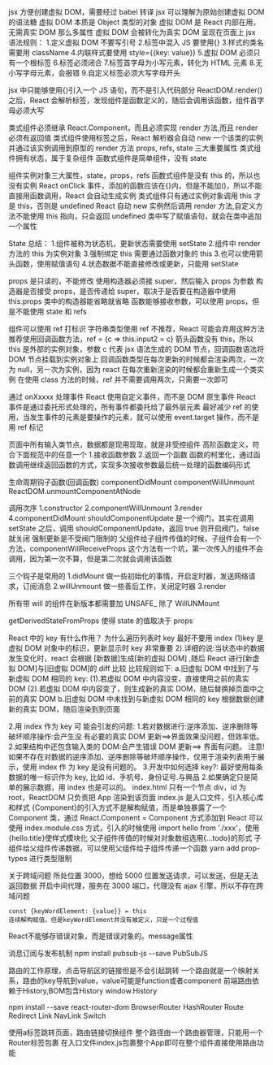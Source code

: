 jsx 方便创建虚拟 DOM，需要经过 babel 转译
jsx 可以理解为原始创建虚拟 DOM 的语法糖
虚拟 DOM 本质是 Object 类型的对象
虚拟 DOM 是 React 内部在用，无需真实 DOM 那么多属性
虚拟 DOM 会被转化为真实 DOM 呈现在页面上
jsx 语法规则： 1.定义虚拟 DOM 不要写引号 2.标签中混入 JS 要使用{} 3.样式的类名需要用 className 4.内联样式要使用 style={{key: value}} 5.虚拟 DOM 必须只有一个根标签 6.标签必须闭合 7.标签首字母为小写元素，转化为 HTML 元素 8.无小写字母元素，会报错 9.自定义标签必须大写字母开头

jsx 中只能够使用{}引入一个 JS 语句，而不是引入代码部分
ReactDOM.render()之后，React 会解析标签，发现组件是函数定义的，随后会调用该函数，组件首字母必须大写

类式组件必须继承 React.Component，而且必须实现 render 方法,而且 render 必须有返回值
类式组件使用标签之后，React 解析器会自动 new 一个该类的实例并通过该实例调用到原型的 render 方法
props, refs, state 三大重要属性
类式组件拥有状态，属于复杂组件
函数式组件是简单组件，没有 state

组件实例对象三大属性，state，props，refs
函数式组件是没有 this 的，所以也没有实例
React onClick 事件，添加的函数应该在{}内，但是不能加()，所以不能直接用函数调用，React 会自动生成实例
类式组件只有通过实例对象调用 this 才是 this，否则是 undefined
React 自动 new 实例然后调用 render 方法,自定义方法不能使用 this 指向，只会返回 undefined
类中写了赋值语句，就会在类中追加一个属性

State 总结： 1.组件被称为状态机，更新状态需要使用 setState 2.组件中 render 方法的 this 为实例对象 3.强制绑定 this 需要通过函数对象的 this 3.也可以使用箭头函数，使用赋值语句 4.状态数据不能直接修改或更新，只能用 setState

props 是只读的，不能修改
使用构造器必须接 super，然后输入 props 为参数
构造器是否接受 props，是否传递给 super，取决于是否要在构造器中使用 this.props
类中的构造器能省略就省略
函数能够接收参数，可以使用 props，但是不能使用 state 和 refs

组件可以使用 ref 打标识
字符串类型使用 ref 不推荐，React 可能会弃用这种方法
推荐使用回调函数方法，ref = {c => this.input2 = c}
箭头函数没有 this，所以 this 是外部的实例对象，参数 c 代表 jsx 语法生成的 DOM 节点，回调函数语法将 DOM 节点挂载到实例对象上
回调函数类型在每次更新的时候都会渲染两次，一次为 null，另一次为实例，因为 react 在每次重新渲染的时候都会重新生成一个类实例
在使用 class 方法的时候，ref 并不需要调用两次，只需要一次即可

通过 onXxxxx 处理事件
React 使用自定义事件，而不是 DOM 原生事件
React 事件是通过委托形式处理的，所有事件都委托给了最外层元素
最好减少 ref 的使用，当发生事件的元素是要操作的元素，就可以使用 event.target 操作，而不是用 ref 标记

页面中所有输入类节点，数据都是现用现取，就是非受控组件
高阶函数定义，符合下面规范中的任意一个 1.接收函数参数 2.返回一个函数
函数的柯里化，通过函数调用继续返回函数的方式，实现多次接收参数最后统一处理的函数编码形式

生命周期钩子函数(回调函数)
componentDidMount
componentWillUnmount
ReactDOM.unmountComponentAtNode

调用次序
1.constructor
2.componentWillUnmount
3.render
4.componentDidMount
shouldComponentUpdate 是一个阀门，其实在调用 setState 之后，调用 shouldComponentUpdate，返回 true 则开启阀门，false 就关闭
强制更新是不受阀门限制的
父组件给子组件传值的时候，子组件会有一个方法，componentWillReceiveProps
这个方法有一个坑，第一次传入的组件不会调用，因为第一次不算，但是第二次就会调用该函数

三个钩子是常用的
1.didMount 做一些初始化的事情，开启定时器，发送网络请求，订阅消息
2.willUnmount 做一些善后工作，关闭定时器
3.render

所有带 will 的组件在新版本都需要加 UNSAFE\_
除了 WillUNMount

getDerivedStateFromProps 使得 state 的值取决于 props

React 中的 key 有什么作用？
为什么遍历列表时 key 最好不要用 index
(1)key 是虚拟 DOM 对象中的标识，更新显示时 key 非常重要
2).详细的说:当状态中的数据发生变化时，react 会根据 [新数据]生成[新的虚拟 DOM] ,随后 React 进行[新虚拟 DOM]与[旧虚拟 DOM]的 diff 比较
比较规则如下:
a.旧虚拟 DOM 中找到了与新虚拟 DOM 相同的 key:
(1).若虚拟 DOM 中内容没变，直接使用之前的真实 DOM
(2).若虚拟 DOM 中内容变了，则生成新的真实 DOM，随后替换掉页面中之前的真实 DOM
b.旧虚拟 DOM 中未找到与新虚拟 DOM 相同的 key
根据数据创建新的真实 DOM，随后渲染到到页面

2.用 index 作为 key 可 能会引发的问题: 1.若对数据进行:逆序添加、逆序删除等破坏顺序操作:会产生没 有必要的真实 DOM 更新==>界面效果没问题，但效率低。 2.如果结构中还包含输入类的 DOM:会产生错误 DOM 更新==> 界面有问题。
注意!如果不存在对数据的逆序添加、逆序删除等破坏顺序操作，仅用于渲染列表用于展示，使用 index 作 为 key 是没有问题的。 3.开发中如何选择 key?:
最好使用每条数据的唯一标识作为 key, 比如 id、手机号、身份证号.与興品 2.如果确定只是简单的展示数据，用 index 也是可以的。
index.html 只有一个节点 div，id 为 root，ReactDOM 只负责把 App 渲染到该页面
index.js 是入口文件，引入核心库和样式
{Component}的引入方式不是解构赋值，而是单独暴露了一个 Component 类，通过 React.Component = Component 方式添加到 React
可以使用 index.module.css 方式，引入的时候使用 import hello from './xxx'，使用{hello.title}使样式模块化
父子组件传值的时候对对象数组选用{...todo}的形式
子组件给父组件传递数据，可以使用父组件给子组件传递一个函数
yarn add prop-types 进行类型限制

关于跨域问题
所处位置 3000，想给 5000 位置发送请求，可以发送，但是无法返回数据
开启中间代理，服务在 3000 端口，代理没有 ajax 引擎，所以不存在跨域问题

    const {keyWordElement: {value}} = this
    连续解构赋值，但是keyWordElement并没有被定义，只是一个过程值
React不能够存错误对象，而是错误对象的。message属性

消息订阅与发布机制
npm install pubsub-js --save 
PubSubJS

路由的工作原理，点击导航区的链接但是不会引起跳转
一个路由就是一个映射关系，路由的key导航到value，value可能是function或者component
前端路由依赖于History,BOM包含History
window.History

npm install --save react-router-dom
BrowserRouter
HashRouter
Route
Redirect
Link
NavLink
Switch

使用a标签跳转页面，路由链接切换组件
整个路径由一个路由器管理，只能用一个Router标签包裹
在入口文件index.js包裹整个App即可在整个组件直接使用路由功能